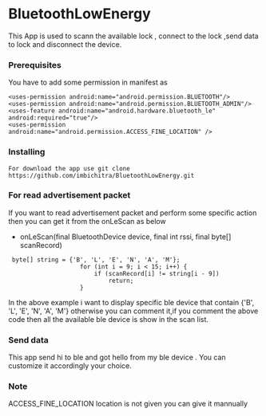 # BluetoothLowEnergy
This App is used to scann the available lock , connect to the lock ,send data to lock and disconnect the device.
### Prerequisites
You have to add some permission in manifest as 
```
<uses-permission android:name="android.permission.BLUETOOTH"/>
<uses-permission android:name="android.permission.BLUETOOTH_ADMIN"/>
<uses-feature android:name="android.hardware.bluetooth_le" android:required="true"/>
<uses-permission android:name="android.permission.ACCESS_FINE_LOCATION" />
```

### Installing
```
For download the app use git clone https://github.com/imbichitra/BluetoothLowEnergy.git
```
### For read advertisement packet
If you want to read advertisement packet and perform some specific action then you can get it from the onLeScan as below
* onLeScan(final BluetoothDevice device, final int rssi, final byte[] scanRecord)
```
 byte[] string = {'B', 'L', 'E', 'N', 'A', 'M'};
                    for (int i = 9; i < 15; i++) {
                        if (scanRecord[i] != string[i - 9])
                            return;
                    } 
 ```
 In the above example i want to display specific ble device that contain  {'B', 'L', 'E', 'N', 'A', 'M'} otherwise you can comment it,if you comment the above code then all the available ble device is show in the scan list.
 
 ### Send data
This app send hi to ble and got hello from my ble device . You can customize it accordingly your choice.

### Note
ACCESS_FINE_LOCATION location is not given you can give it mannually 
